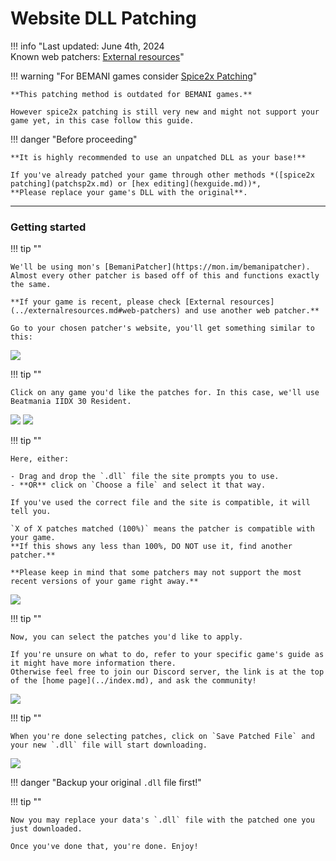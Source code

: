 # Website DLL Patching

!!! info "Last updated: June 4th, 2024<br>Known web patchers: [External resources](../externalresources.md#web-patchers)"

!!! warning "For BEMANI games consider [Spice2x Patching](patchsp2x.md)"

	**This patching method is outdated for BEMANI games.**

	However spice2x patching is still very new and might not support your game yet, in this case follow this guide.

!!! danger "Before proceeding"

	**It is highly recommended to use an unpatched DLL as your base!**
	
	If you've already patched your game through other methods *([spice2x patching](patchsp2x.md) or [hex editing](hexguide.md))*,  
	**Please replace your game's DLL with the original**.

---
### Getting started

!!! tip ""

	We'll be using mon's [BemaniPatcher](https://mon.im/bemanipatcher).  
	Almost every other patcher is based off of this and functions exactly the same.   

	**If your game is recent, please check [External resources](../externalresources.md#web-patchers) and use another web patcher.**

	Go to your chosen patcher's website, you'll get something similar to this:

<img src="/img/patchweb/1.png">

!!! tip ""

	Click on any game you'd like the patches for. In this case, we'll use Beatmania IIDX 30 Resident.

<img src="/img/patchweb/2.png">

<img src="/img/patchweb/3.png">

!!! tip ""

	Here, either:

	- Drag and drop the `.dll` file the site prompts you to use.
	- **OR** click on `Choose a file` and select it that way.

	If you've used the correct file and the site is compatible, it will tell you.

	`X of X patches matched (100%)` means the patcher is compatible with your game.  
	**If this shows any less than 100%, DO NOT use it, find another patcher.**

	**Please keep in mind that some patchers may not support the most recent versions of your game right away.**

<img src="/img/patchweb/4.png">

!!! tip ""

	Now, you can select the patches you'd like to apply. 
	
	If you're unsure on what to do, refer to your specific game's guide as it might have more information there.  
	Otherwise feel free to join our Discord server, the link is at the top of the [home page](../index.md), and ask the community!

<img src="/img/patchweb/5.png">

!!! tip ""

	When you're done selecting patches, click on `Save Patched File` and your new `.dll` file will start downloading.

<img src="/img/patchweb/6.png">

!!! danger "Backup your original `.dll` file first!"

!!! tip ""

	Now you may replace your data's `.dll` file with the patched one you just downloaded.

	Once you've done that, you're done. Enjoy!